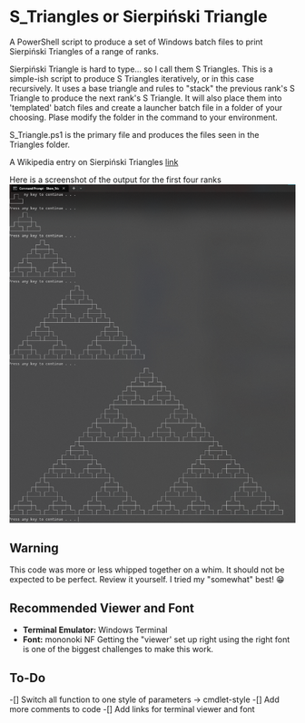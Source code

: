 # S_Triangles or Sierpiński Triangle
A PowerShell script to produce a set of Windows batch files to print Sierpiński Triangles of a range of ranks.

Sierpiński Triangle is hard to type... so I call them S Triangles.  This is a simple-ish script to produce S Triangles iteratively, or in this case recursively.  It uses a base triangle and rules to "stack" the previous rank's S Triangle to produce the next rank's S Triangle.  It will also place them into 'templated' batch files and create a launcher batch file in a folder of your choosing.  Plase modify the folder in the command to your environment.

S_Triangle.ps1 is the primary file and produces the files seen in the Triangles folder.


A Wikipedia entry on Sierpiński Triangles
[link](https://en.wikipedia.org/wiki/Sierpi%C5%84ski_triangle)

Here is a screenshot of the output for the first four ranks
![S_Triangles Ranks 1-4](https://github.com/KnowledgeNerd/S_Triangles/blob/main/images/S_Triangle-Rank-1-4.png)



## __Warning__
This code was more or less whipped together on a whim.  It should not be expected to be perfect.  Review it yourself.  I tried my "somewhat" best! 😁


## Recommended Viewer and Font
- __Terminal Emulator:__ Windows Terminal
- __Font:__ mononoki NF
Getting the "viewer' set up right using the right font is one of the biggest challenges to make this work.


## To-Do
-[] Switch all function to one style of parameters -> cmdlet-style
-[] Add more comments to code
-[] Add links for terminal viewer and font
